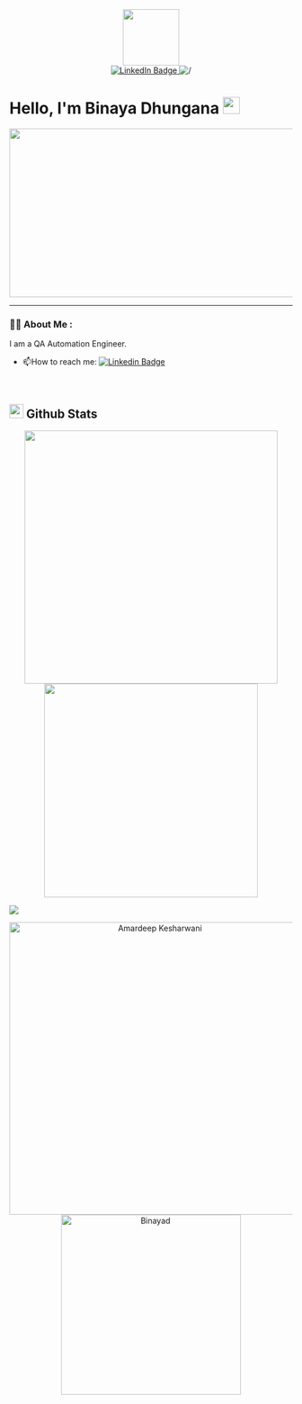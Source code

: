 <div id="header" align="center">
  <img src="https://media.giphy.com/media/xBTSwCTFkgfcdTjHMz/giphy.gif" width="100"/>
</div>
<div id="badges" align="center">
    <a href="https://www.linkedin.com/in/binaya-dhungana-063802111/">
      <img src="https://img.shields.io/badge/LinkedIn-blue?style=for-the-badge&logo=linkedin&logoColor=white" alt="LinkedIn Badge"/>
    </a>
<!--     <a href="https://www.twitter.com/yasin_elhadi">
      <img src="https://img.shields.io/badge/Twitter-blue?style=for-the-badge&logo=twitter&logoColor=white" alt="Youtube Badge"/><br />
    </a> -->
  <img src="https://komarev.com/ghpvc/?username=Binayad&color=blueviolet" alt="/">
  </div>
  <h1>
    Hello, I'm Binaya Dhungana
    <img src="https://media.giphy.com/media/hvRJCLFzcasrR4ia7z/giphy.gif" width="30px"/>
  </h1>
  <div align="center">
    <img src="https://media.giphy.com/media/dWesBcTLavkZuG35MI/giphy.gif" width="600" height="300"/>
  </div>
  
  ---

### :man_technologist: About Me :
I am a QA Automation Engineer.
- :mailbox:How to reach me: [![Linkedin Badge](https://img.shields.io/badge/LinkedIn-blue?style=flat&logo=Linkedin&logoColor=white)](https://www.linkedin.com/in/yasin-alhadi/)

<br> 

## <img src="https://media.giphy.com/media/iY8CRBdQXODJSCERIr/giphy.gif" width="25"> <b>Github Stats</b>


<p align="center">
<a href="https://github.com/Binayad/">
  <img align="center" src="https://github-readme-stats.vercel.app/api?username=Binayad&include_all_commits=true&count_private=true&show_icons=true&line_height=20&title_color=7A7ADB&icon_color=2234AE&text_color=D3D3D3&bg_color=0,000000,130F40" width="450"/>
</a>
 
<a href="https://github.com/Binayad">
  <img align="center" src="https://github-readme-streak-stats.herokuapp.com/?user=Binayad&theme=blueberry" width="380"/>
</a>
</p>

<img src="https://user-images.githubusercontent.com/73097560/115834477-dbab4500-a447-11eb-908a-139a6edaec5c.gif"></a>

<p align="center">
    <a href="https://github.com/Binayad"><img src="https://github-profile-summary-cards.vercel.app/api/cards/profile-details?username=Binayad&theme=tokyonight&hide_border=true"  width="520" alt="Amardeep Kesharwani"/></a>
<a href="https://github.com/Binayad"><img src="https://github-readme-stats.vercel.app/api/top-langs?username=Binayad&show_icons=true&locale=en&layout=compact&theme=tokyonight" width="320"  alt="Binayad"/></a>
</p>
